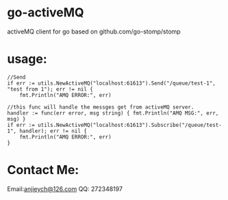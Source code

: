 # go-activeMQ
activeMQ client for go based on github.com/go-stomp/stomp

# usage:
```
//Send
if err := utils.NewActiveMQ("localhost:61613").Send("/queue/test-1", "test from 1"); err != nil {
    fmt.Println("AMQ ERROR:", err)

//this func will handle the messges get from activeMQ server.
handler := func(err error, msg string) { fmt.Println("AMQ MSG:", err, msg) }
if err := utils.NewActiveMQ("localhost:61613").Subscribe("/queue/test-1", handler); err != nil {
    fmt.Println("AMQ ERROR:", err)
}
```
# Contact Me:
Email:anjieych@126.com
QQ:   272348197
